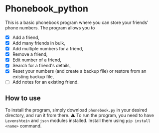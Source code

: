 # Phonebook_python
This is a basic phonebook program where you can store your friends' phone numbers. The program allows you to
- [x] Add a friend,
- [x] Add many friends in bulk,
- [x] Add multiple numbers for a friend, 
- [x] Remove a friend,
- [x] Edit number of a friend,
- [x] Search for a friend's details,
- [x] Reset your numbers (and create a backup file) or restore from an existing backup file,
- [ ] Add notes for an existing friend.
## How to use
To install the program, simply download `phonebook.py` in your desired directory, and run it from there.
⚠️ To run the program, you need to have `Levenshtein` and `json` modules installed. Install them using `pip install <name>` command.
